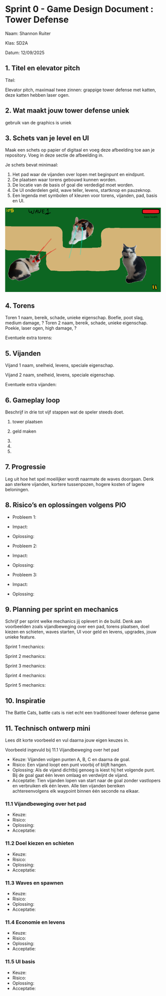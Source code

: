 # Sprint 0 - Game Design Document : Tower Defense
Naam: Shannon Ruiter

Klas: SD2A

Datum: 12/09/2025

## 1. Titel en elevator pitch
Titel:

Elevator pitch, maximaal twee zinnen:
grappige tower defense met katten, deze katten hebben laser ogen.

## 2. Wat maakt jouw tower defense uniek
gebruik van de graphics is uniek

## 3. Schets van je level en UI
Maak een schets op papier of digitaal en voeg deze afbeelding toe aan je repository. Voeg in deze sectie de afbeelding in.

Je schets bevat minimaal:
1. Het pad waar de vijanden over lopen met beginpunt en eindpunt.
2. De plaatsen waar torens gebouwd kunnen worden.
3. De locatie van de basis of goal die verdedigd moet worden.
4. De UI onderdelen geld, wave teller, levens, startknop en pauzeknop.
5. Een legenda met symbolen of kleuren voor torens, vijanden, pad, basis en UI.

![schets](readmeassets/schetsc2.png)

## 4. Torens
Toren 1 naam, bereik, schade, unieke eigenschap.
Boefie, poot slag, medium damage, ?
Toren 2 naam, bereik, schade, unieke eigenschap.
Poekie, laser ogen, high damage, ?

Eventuele extra torens:

## 5. Vijanden
Vijand 1 naam, snelheid, levens, speciale eigenschap.

Vijand 2 naam, snelheid, levens, speciale eigenschap.

Eventuele extra vijanden:

## 6. Gameplay loop
Beschrijf in drie tot vijf stappen wat de speler steeds doet.
1. tower plaatsen

2. geld maken

3.

4.

5.

## 7. Progressie
Leg uit hoe het spel moeilijker wordt naarmate de waves doorgaan. Denk aan sterkere vijanden, kortere tussenpozen, hogere kosten of lagere beloningen.

## 8. Risico’s en oplossingen volgens PIO
- Probleem 1:
- Impact:
- Oplossing:

- Probleem 2:
- Impact:
- Oplossing:


- Probleem 3:
- Impact:
- Oplossing:
  
## 9. Planning per sprint en mechanics
Schrijf per sprint welke mechanics jij oplevert in de build. Denk aan voorbeelden zoals vijandbeweging over een pad, torens plaatsen, doel kiezen en schieten, waves starten, UI voor geld en levens, upgrades, jouw unieke feature.

Sprint 1 mechanics:

Sprint 2 mechanics:

Sprint 3 mechanics:

Sprint 4 mechanics:

Sprint 5 mechanics:


## 10. Inspiratie
The Battle Cats, battle cats is niet echt een traditioneel tower defense game

## 11. Technisch ontwerp mini

Lees dit korte voorbeeld en vul daarna jouw eigen keuzes in.

Voorbeeld ingevuld bij 11.1 Vijandbeweging over het pad
- Keuze:
Vijanden volgen punten A, B, C en daarna de goal.
- Risico:
Een vijand loopt een punt voorbij of blijft hangen.
- Oplossing:
Als de vijand dichtbij genoeg is kiest hij het volgende punt. Bij de goal gaat één leven omlaag en verdwijnt de vijand.
- Acceptatie:
Tien vijanden lopen van start naar de goal zonder vastlopers en verbruiken elk één leven.
Alle tien vijanden bereiken achtereenvolgens elk waypoint binnen één seconde na elkaar.

### 11.1 Vijandbeweging over het pad
- Keuze:
- Risico:
- Oplossing:
- Acceptatie:


### 11.2 Doel kiezen en schieten
- Keuze:
- Risico:
- Oplossing:
- Acceptatie:

### 11.3 Waves en spawnen
- Keuze:
- Risico:
- Oplossing:
- Acceptatie:

  
### 11.4 Economie en levens
- Keuze:
- Risico:
- Oplossing:
- Acceptatie:

### 11.5 UI basis
- Keuze:
- Risico:
- Oplossing:
- Acceptatie:
